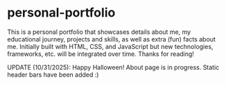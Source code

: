 # personal-portfolio
This is a personal portfolio that showcases details about me, my educational journey, projects and skills, as well as extra (fun) facts about me. Initially built with HTML, CSS, and JavaScript but new technologies, frameworks, etc. will be integrated over time. Thanks for reading!

UPDATE (10/31/2025): Happy Halloween! About page is in progress. Static header bars have been added :)
